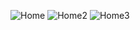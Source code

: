 ![Home](https://github.com/user-attachments/assets/57e3f521-9dda-4061-ba07-82d2a3e522b1)
![Home2](https://github.com/user-attachments/assets/618b15d8-6c04-4fb4-ae2b-5899e7242ff0)
![Home3](https://github.com/user-attachments/assets/69187788-245d-4bbc-acd7-1e50d8f6c001)
